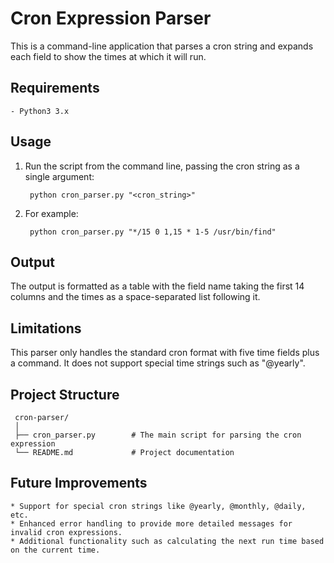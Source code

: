 # Cron Expression Parser

This is a command-line application that parses a cron string and expands each field to show the times at which it will run.

## Requirements

    - Python3 3.x

## Usage

1. Run the script from the command line, passing the cron string as a single argument:

        python cron_parser.py "<cron_string>"

2. For example:

        python cron_parser.py "*/15 0 1,15 * 1-5 /usr/bin/find"


## Output

 The output is formatted as a table with the field name taking the first 14 columns and the times as a space-separated list following it.

## Limitations

 This parser only handles the standard cron format with five time fields plus a command. It does not support special time strings such as "@yearly".

## Project Structure

     cron-parser/
     │
     ├── cron_parser.py        # The main script for parsing the cron expression
     └── README.md             # Project documentation

## Future Improvements

    * Support for special cron strings like @yearly, @monthly, @daily, etc.
    * Enhanced error handling to provide more detailed messages for invalid cron expressions.
    * Additional functionality such as calculating the next run time based on the current time.


